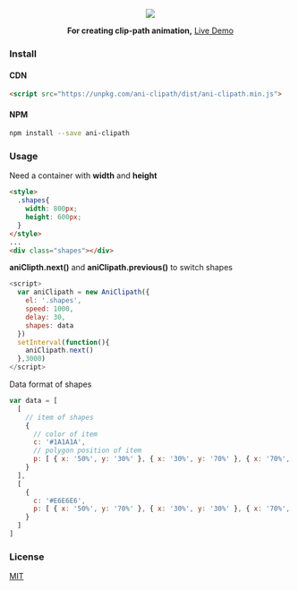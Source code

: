<p align="center">
  <img src="https://github.com/luosijie/Front-end-Blog/blob/master/img/logo_aniclipath.png?raw=true">
</p>
<p align="center">
    <strong>For creating clip-path animation,</strong> <a href="https://luosijie.github.io/ani-clipath/">Live Demo</a>
</p>

### Install

#### CDN

```html
<script src="https://unpkg.com/ani-clipath/dist/ani-clipath.min.js">
```
#### NPM
```bash
npm install --save ani-clipath
```
### Usage
Need a container with **width** and **height**
```html
<style>
  .shapes{
    width: 800px;
    height: 600px;
  }
</style>
...
<div class="shapes"></div>
```
**aniClipth.next()** and **aniClipath.previous()** to switch shapes
```js
<script>
  var aniClipath = new AniClipath({
    el: '.shapes',
    speed: 1000,
    delay: 30,
    shapes: data
  })
  setInterval(function(){
    aniClipath.next()
  },3000)
</script>
```
Data format of shapes
```js
var data = [
  [
    // item of shapes
    { 
      // color of item
      c: '#1A1A1A',
      // polygon position of item
      p: [ { x: '50%', y: '30%' }, { x: '30%', y: '70%' }, { x: '70%', y: '70%' }]
    }
  ],
  [
    {
      c: '#E6E6E6',
      p: [ { x: '50%', y: '70%' }, { x: '30%', y: '30%' }, { x: '70%', y: '30%' }]
    }
  ]
]
```


### License

[MIT](https://github.com/luosijie/vm-editor/blob/master/LICENSE.md)
